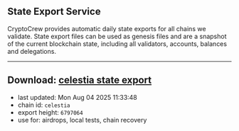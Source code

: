 ## State Export Service
CryptoCrew provides automatic daily state exports for all chains we validate. State export files can be used as genesis files and are a snapshot of the current blockchain state, including all validators, accounts, balances and delegations.

---
**Download: [celestia state export](https://dl-eu2.ccvalidators.com/SERVICE/celestia/celestia_export_6797064.json)**
---

- last updated: Mon Aug 04 2025 11:33:48
- chain id: `celestia`
- export height: `6797064`
- use for: airdrops, local tests, chain recovery
